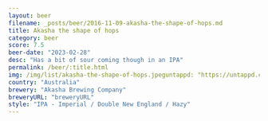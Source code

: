 ```yaml
---
layout: beer
filename: _posts/beer/2016-11-09-akasha-the-shape-of-hops.md
title: Akasha the shape of hops
category: beer
score: 7.5
beer-date: "2023-02-28"
desc: "Has a bit of sour coming though in an IPA"
permalink: /beer/:title.html
img: /img/list/akasha-the-shape-of-hops.jpeguntappd: "https://untappd.com/b/akasha-brewing-company-the-shape-of-hops-to-come--double-edition-/4951380"
country: "Australia"
brewery: "Akasha Brewing Company"
breweryURL: "breweryURL"
style: "IPA - Imperial / Double New England / Hazy"
---
```

